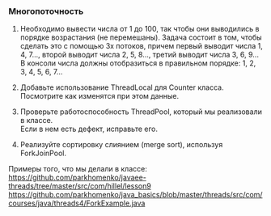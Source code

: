 ### Многопоточность

1. Необходимо вывести числа от 1 до 100, так чтобы они выводились в порядке возрастания (не перемешаны).
   Задача состоит в том, чтобы сделать это с помощью 3х потоков, причем первый выводит числа 1, 4, 7...,
   второй выводит числа 2, 5, 8..., третий выводит числа 3, 6, 9...
   В консоли числа должны отобразиться в правильном порядке: 1, 2, 3, 4, 5, 6, 7...
   
2. Добавьте использование ThreadLocal для Counter класса. Посмотрите как изменятся при этом данные.

3. Проверьте работоспособность ThreadPool, который мы реализовали в классе.  
   Если в нем есть дефект, исправьте его.
   
4. Реализуйте сортировку слиянием (merge sort), используя ForkJoinPool.

Примеры того, что мы делали в классе:  
https://github.com/parkhomenko/javaee-threads/tree/master/src/com/hillel/lesson9  
https://github.com/parkhomenko/java_basics/blob/master/threads/src/com/courses/java/threads4/ForkExample.java